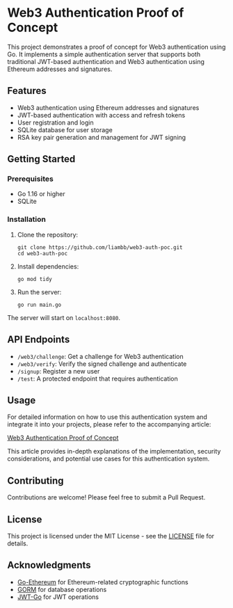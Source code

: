# Web3 Authentication Proof of Concept

This project demonstrates a proof of concept for Web3 authentication using Go. It implements a simple authentication server that supports both traditional JWT-based authentication and Web3 authentication using Ethereum addresses and signatures.

## Features

- Web3 authentication using Ethereum addresses and signatures
- JWT-based authentication with access and refresh tokens
- User registration and login
- SQLite database for user storage
- RSA key pair generation and management for JWT signing

## Getting Started

### Prerequisites

- Go 1.16 or higher
- SQLite

### Installation

1. Clone the repository:
   ```
   git clone https://github.com/liambb/web3-auth-poc.git
   cd web3-auth-poc
   ```

2. Install dependencies:
   ```
   go mod tidy
   ```

3. Run the server:
   ```
   go run main.go
   ```

The server will start on `localhost:8080`.

## API Endpoints

- `/web3/challenge`: Get a challenge for Web3 authentication
- `/web3/verify`: Verify the signed challenge and authenticate
- `/signup`: Register a new user
- `/test`: A protected endpoint that requires authentication

## Usage

For detailed information on how to use this authentication system and integrate it into your projects, please refer to the accompanying article:

[Web3 Authentication Proof of Concept](https://liambarter.me/projects/web3-auth-poc.html)

This article provides in-depth explanations of the implementation, security considerations, and potential use cases for this authentication system.

## Contributing

Contributions are welcome! Please feel free to submit a Pull Request.

## License

This project is licensed under the MIT License - see the [LICENSE](LICENSE) file for details.

## Acknowledgments

- [Go-Ethereum](https://github.com/ethereum/go-ethereum) for Ethereum-related cryptographic functions
- [GORM](https://gorm.io/) for database operations
- [JWT-Go](https://github.com/dgrijalva/jwt-go) for JWT operations

